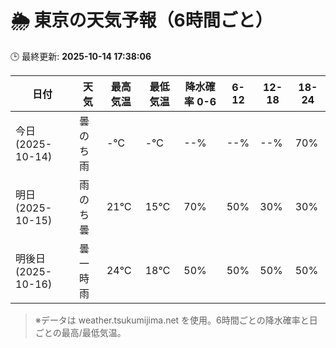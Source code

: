 # 🌦️ 東京の天気予報（6時間ごと）

🕒 最終更新: **2025-10-14 17:38:06**

| 日付 | 天気 | 最高気温 | 最低気温 | 降水確率 0-6 | 6-12 | 12-18 | 18-24 |
|------|------|----------|----------|------------|------|------|------|
| 今日 (2025-10-14) | 曇のち雨 | -℃ | -℃ | --% | --% | --% | 70% |
| 明日 (2025-10-15) | 雨のち曇 | 21℃ | 15℃ | 70% | 50% | 30% | 30% |
| 明後日 (2025-10-16) | 曇一時雨 | 24℃ | 18℃ | 50% | 50% | 50% | 50% |

> ※データは weather.tsukumijima.net を使用。6時間ごとの降水確率と日ごとの最高/最低気温。